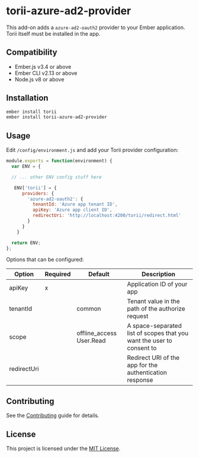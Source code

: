 torii-azure-ad2-provider
==============================================================================

This add-on adds a `azure-ad2-oauth2` provider to your Ember application. Torii itself must be installed in the app.


Compatibility
------------------------------------------------------------------------------

* Ember.js v3.4 or above
* Ember CLI v2.13 or above
* Node.js v8 or above


Installation
------------------------------------------------------------------------------

```bash
ember install torii
ember install torii-azure-ad2-provider
```


Usage
------------------------------------------------------------------------------

Edit `/config/environment.js` and add your Torii provider configuration:

```javascript
module.exports = function(environment) {
  var ENV = {

  // ... other ENV config stuff here

   ENV['torii'] = {
      providers: {
        'azure-ad2-oauth2': {
          tenantId: 'Azure app tenant ID',
          apiKey: 'Azure app client ID',
          redirectUri: 'http://localhost:4200/torii/redirect.html'
        }
      }
    }

  return ENV;
};
```

Options that can be configured:

| Option | Required | Default | Description |
|--------|----------|---------|-------------|
| apiKey | x | | Application ID of your app |
| tenantId | | common | Tenant value in the path of the authorize request |
| scope | | offline_access User.Read | A space-separated list of scopes that you want the user to consent to |
| redirectUri | | | Redirect URI of the app for the authentication response |


Contributing
------------------------------------------------------------------------------

See the [Contributing](CONTRIBUTING.md) guide for details.


License
------------------------------------------------------------------------------

This project is licensed under the [MIT License](LICENSE.md).
